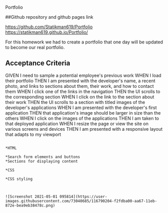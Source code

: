 Portfolio

##Github repository and github pages link

https://github.com/Statikman619/Portfolio
https://statikman619.github.io/Portfolio/

For this homework we had to create a portfolio that one day will be updated to become our real portfolio.

## Acceptance Criteria

GIVEN I need to sample a potential employee's previous work
WHEN I load their portfolio
THEN I am presented with the developer's name, a recent photo, and links to sections about them, their work, and how to contact them
WHEN I click one of the links in the navigation
THEN the UI scrolls to the corresponding section
WHEN I click on the link to the section about their work
THEN the UI scrolls to a section with titled images of the developer's applications
WHEN I am presented with the developer's first application
THEN that application's image should be larger in size than the others
WHEN I click on the images of the applications
THEN I am taken to that deployed application
WHEN I resize the page or view the site on various screens and devices
THEN I am presented with a responsive layout that adapts to my viewport

```

*HTML

*Search form elements and buttons
*Sections for displaying content

*CSS

*CSS styling



![Screenshot 2021-05-01 095814](https://user-images.githubusercontent.com/73040685/116790204-f2fdba00-aa67-11eb-872e-bea9eb38478c.png)


```
